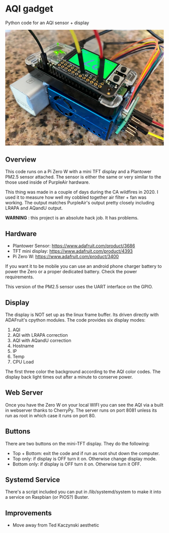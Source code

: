 # AQI gadget
Python code for an AQI sensor + display

![POS AQI Gadget](aqi-gadget.jpg)

## Overview

This code runs on a Pi Zero W with a mini TFT display and a Plantower PM2.5
sensor attached. The sensor is either the same or very similar to the those
used inside of PurpleAir hardware. 

This thing was made in a couple of days during the CA wildfires in 2020. I
used it to measure how well my cobbled together air filter + fan was
working. The output matches PurpleAir's output pretty closely including
LRAPA and AQandU output. 

**WARNING** : this project is an absolute hack job. It has problems.

## Hardware

 * Plantower Sensor: https://www.adafruit.com/product/3686
 * TFT mini display: https://www.adafruit.com/product/4393
 * Pi Zero W: https://www.adafruit.com/product/3400

If you want it to be mobile you can use an android phone charger battery to
power the Zero or a proper dedicated battery. Check the power requirements.

This version of the PM2.5 sensor uses the UART interface on the GPIO.

## Display

The display is NOT set up as the linux frame buffer. Its driven directly
with ADAFruit's cpython modules. The code provides six display modes:

 1. AQI
 2. AQI with LRAPA correction
 3. AQI with AQandU correction
 4. Hostname 
 4. IP 
 5. Temp
 6. CPU Load

The first three color the background according to the AQI color codes. The
display back light times out after a minute to conserve power.

## Web Server

Once you have the Zero W on your local WIFI you can see the AQI via a built
in webserver thanks to CherryPy. The server runs on port 8081 unless its
run as root in which case it runs on port 80.

## Buttons

There are two buttons on the mini-TFT display. They do the following:

 * Top + Bottom: exit the code and if run as root shut down the computer.
 * Top only: if display is OFF turn it on. Otherwise change display mode.
 * Bottom only: if display is OFF turn it on. Otherwise turn it OFF.
 
## Systemd Service

There's a script included you can put in /lib/systemd/system to make it
into a service on Raspbian (or PiOS?) Buster.

## Improvements

 * Move away from Ted Kaczynski aesthetic
